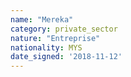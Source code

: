 ```yaml
---
name: "Mereka"
category: private_sector
nature: "Entreprise"
nationality: MYS
date_signed: '2018-11-12'
---
```

    